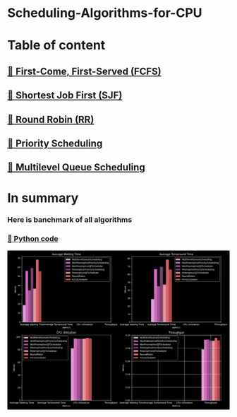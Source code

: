 # Scheduling-Algorithms-for-CPU

# Table of content

## [🔗 First-Come, First-Served (FCFS)](assets/md/fcfs.md)

## [🔗 Shortest Job First (SJF)](assets/md/sjf.md)

## [🔗 Round Robin (RR)](assets/md/round_robin.md)

## [🔗 Priority Scheduling](assets/md/priority.md)

## [🔗 Multilevel Queue Scheduling](assets/md/multy_queue.md)

# In summary
### Here is banchmark of all algorithms

### [🐍 Python code](./src/banchmark_enerator.py)

![img.png](assets/images/img.png)

